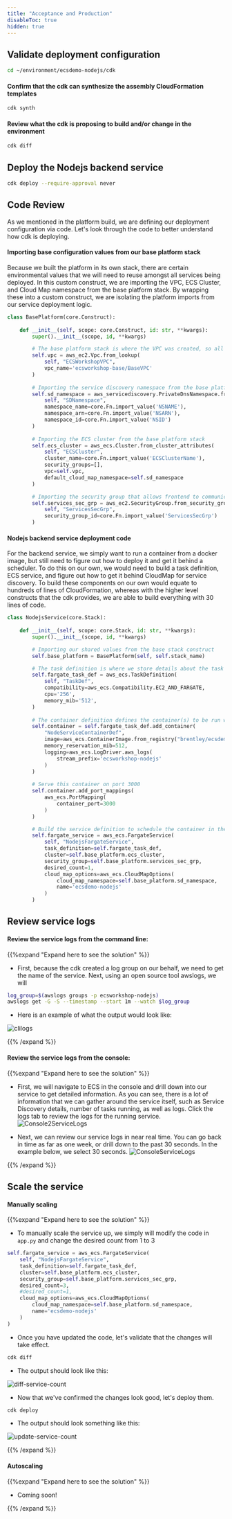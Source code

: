 ```yaml
---
title: "Acceptance and Production"
disableToc: true
hidden: true
---
```

 
## Validate deployment configuration

```bash
cd ~/environment/ecsdemo-nodejs/cdk
```

#### Confirm that the cdk can synthesize the assembly CloudFormation templates 

```bash
cdk synth
```

#### Review what the cdk is proposing to build and/or change in the environment 

```bash
cdk diff
```

## Deploy the Nodejs backend service
```bash
cdk deploy --require-approval never
```

## Code Review

As we mentioned in the platform build, we are defining our deployment configuration via code. Let's look through the code to better understand how cdk is deploying.

#### Importing base configuration values from our base platform stack

Because we built the platform in its own stack, there are certain environmental values that we will need to reuse amongst all services being deployed. In this custom construct, we are importing the VPC, ECS Cluster, and Cloud Map namespace from the base platform stack. By wrapping these into a custom construct, we are isolating the platform imports from our service deployment logic.

```python
class BasePlatform(core.Construct):
    
    def __init__(self, scope: core.Construct, id: str, **kwargs):
        super().__init__(scope, id, **kwargs)

        # The base platform stack is where the VPC was created, so all we need is the name to do a lookup and import it into this stack for use
        self.vpc = aws_ec2.Vpc.from_lookup(
            self, "ECSWorkshopVPC",
            vpc_name='ecsworkshop-base/BaseVPC'
        )
        
        # Importing the service discovery namespace from the base platform stack
        self.sd_namespace = aws_servicediscovery.PrivateDnsNamespace.from_private_dns_namespace_attributes(
            self, "SDNamespace",
            namespace_name=core.Fn.import_value('NSNAME'),
            namespace_arn=core.Fn.import_value('NSARN'),
            namespace_id=core.Fn.import_value('NSID')
        )
        
        # Importing the ECS cluster from the base platform stack
        self.ecs_cluster = aws_ecs.Cluster.from_cluster_attributes(
            self, "ECSCluster",
            cluster_name=core.Fn.import_value('ECSClusterName'),
            security_groups=[],
            vpc=self.vpc,
            default_cloud_map_namespace=self.sd_namespace
        )

        # Importing the security group that allows frontend to communicate with backend services
        self.services_sec_grp = aws_ec2.SecurityGroup.from_security_group_id(
            self, "ServicesSecGrp",
            security_group_id=core.Fn.import_value('ServicesSecGrp')
        )
```

#### Nodejs backend service deployment code

For the backend service, we simply want to run a container from a docker image, but still need to figure out how to deploy it and get it behind a scheduler. To do this on our own, we would need to build a task definition, ECS service, and figure out how to get it behind CloudMap for service discovery. To build these components on our own would equate to hundreds of lines of CloudFormation, whereas with the higher level constructs that the cdk provides, we are able to build everything with 30 lines of code.

```python
class NodejsService(core.Stack):
    
    def __init__(self, scope: core.Stack, id: str, **kwargs):
        super().__init__(scope, id, **kwargs)

        # Importing our shared values from the base stack construct
        self.base_platform = BasePlatform(self, self.stack_name)

        # The task definition is where we store details about the task that will be scheduled by the service
        self.fargate_task_def = aws_ecs.TaskDefinition(
            self, "TaskDef",
            compatibility=aws_ecs.Compatibility.EC2_AND_FARGATE,
            cpu='256',
            memory_mib='512',
        )
        
        # The container definition defines the container(s) to be run when the task is instantiated
        self.container = self.fargate_task_def.add_container(
            "NodeServiceContainerDef",
            image=aws_ecs.ContainerImage.from_registry("brentley/ecsdemo-nodejs"),
            memory_reservation_mib=512,
            logging=aws_ecs.LogDriver.aws_logs(
                stream_prefix='ecsworkshop-nodejs'
            )
        )
        
        # Serve this container on port 3000
        self.container.add_port_mappings(
            aws_ecs.PortMapping(
                container_port=3000
            )
        )

        # Build the service definition to schedule the container in the shared cluster
        self.fargate_service = aws_ecs.FargateService(
            self, "NodejsFargateService",
            task_definition=self.fargate_task_def,
            cluster=self.base_platform.ecs_cluster,
            security_group=self.base_platform.services_sec_grp,
            desired_count=1,
            cloud_map_options=aws_ecs.CloudMapOptions(
                cloud_map_namespace=self.base_platform.sd_namespace,
                name='ecsdemo-nodejs'
            )
        )
```

## Review service logs

#### Review the service logs from the command line:

{{%expand "Expand here to see the solution" %}}

- First, because the cdk created a log group on our behalf, we need to get the name of the service. Next, using an open source tool awslogs, we will 

```bash
log_group=$(awslogs groups -p ecsworkshop-nodejs)
awslogs get -G -S --timestamp --start 1m --watch $log_group
```

- Here is an example of what the output would look like:

![clilogs](/images/cli-logs.gif)

{{% /expand %}}

#### Review the service logs from the console:

{{%expand "Expand here to see the solution" %}}

- First, we will navigate to ECS in the console and drill down into our service to get detailed information. As you can see, there is a lot of information that we can gather around the service itself, such as Service Discovery details, number of tasks running, as well as logs. Click the logs tab to review the logs for the running service.
![Console2ServiceLogs](/images/ecs-console-service-logs.gif)

- Next, we can review our service logs in near real time. You can go back in time as far as one week, or drill down to the past 30 seconds. In the example below, we select 30 seconds.
![ConsoleServiceLogs](/images/ecs-console-logs.gif)

{{% /expand %}}

## Scale the service

#### Manually scaling
{{%expand "Expand here to see the solution" %}}

- To manually scale the service up, we simply will modify the code in `app.py` and change the desired count from 1 to 3

```python
self.fargate_service = aws_ecs.FargateService(
    self, "NodejsFargateService",
    task_definition=self.fargate_task_def,
    cluster=self.base_platform.ecs_cluster,
    security_group=self.base_platform.services_sec_grp,
    desired_count=3,
    #desired_count=1,
    cloud_map_options=aws_ecs.CloudMapOptions(
        cloud_map_namespace=self.base_platform.sd_namespace,
        name='ecsdemo-nodejs'
    )
)
```

- Once you have updated the code, let's validate that the changes will take effect.

```bash
cdk diff
```

- The output should look like this:

![diff-service-count](/images/cdk-service-count-diff.png)

- Now that we've confirmed the changes look good, let's deploy them.

```bash
cdk deploy
```

- The output should look something like this:

![update-service-count](/images/cdk-deploy-service-count.png)

{{% /expand %}}

#### Autoscaling
{{%expand "Expand here to see the solution" %}}

- Coming soon!

{{% /expand %}}
